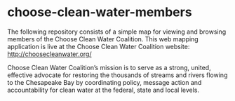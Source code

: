 # choose-clean-water-members
The following repository consists of a simple map for viewing and browsing members of the Choose Clean Water Coalition.  This web mapping application is live at the Choose Clean Water Coalition website:  http://choosecleanwater.org/

Choose Clean Water Coalition’s mission is to serve as a strong, united, effective advocate for restoring the thousands of streams and rivers flowing to the Chesapeake Bay by coordinating policy, message action and accountability for clean water at the federal, state and local levels.

